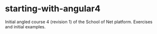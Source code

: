 # starting-with-angular4
Initial angled course 4 (revision 1) of the School of Net platform. Exercises and initial examples.
